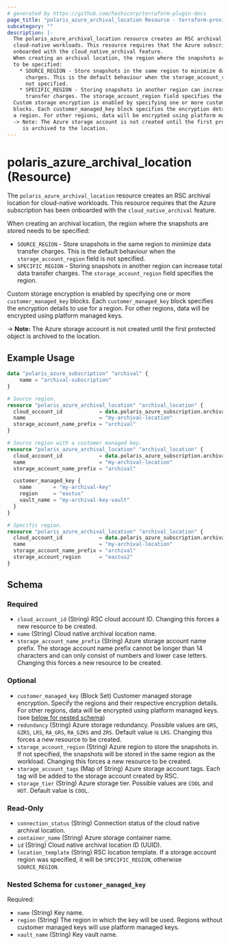 ```yaml
---
# generated by https://github.com/hashicorp/terraform-plugin-docs
page_title: "polaris_azure_archival_location Resource - terraform-provider-polaris"
subcategory: ""
description: |-
  The polaris_azure_archival_location resource creates an RSC archival location for
  cloud-native workloads. This resource requires that the Azure subscription has been
  onboarded with the cloud_native_archival feature.
  When creating an archival location, the region where the snapshots are stored needs
  to be specified:
    * SOURCE_REGION - Store snapshots in the same region to minimize data transfer
      charges. This is the default behaviour when the storage_account_region field is
      not specified.
    * SPECIFIC_REGION - Storing snapshots in another region can increase total data
      transfer charges. The storage_account_region field specifies the region.
  Custom storage encryption is enabled by specifying one or more customer_managed_key
  blocks. Each customer_managed_key block specifies the encryption details to use for
  a region. For other regions, data will be encrypted using platform managed keys.
  -> Note: The Azure storage account is not created until the first protected object
     is archived to the location.
---
```


# polaris_azure_archival_location (Resource)

The `polaris_azure_archival_location` resource creates an RSC archival location for
cloud-native workloads. This resource requires that the Azure subscription has been
onboarded with the `cloud_native_archival` feature.

When creating an archival location, the region where the snapshots are stored needs
to be specified:
  * `SOURCE_REGION` - Store snapshots in the same region to minimize data transfer
    charges. This is the default behaviour when the `storage_account_region` field is
    not specified.
  * `SPECIFIC_REGION` - Storing snapshots in another region can increase total data
    transfer charges. The `storage_account_region` field specifies the region.

Custom storage encryption is enabled by specifying one or more `customer_managed_key`
blocks. Each `customer_managed_key` block specifies the encryption details to use for
a region. For other regions, data will be encrypted using platform managed keys.

-> **Note:** The Azure storage account is not created until the first protected object
   is archived to the location.

## Example Usage

```terraform
data "polaris_azure_subscription" "archival" {
    name = "archival-subscription"
}

# Source region.
resource "polaris_azure_archival_location" "archival_location" {
  cloud_account_id            = data.polaris_azure_subscription.archival.id
  name                        = "my-archival-location"
  storage_account_name_prefix = "archival"
}

# Source region with a customer managed key.
resource "polaris_azure_archival_location" "archival_location" {
  cloud_account_id            = data.polaris_azure_subscription.archival.id
  name                        = "my-archival-location"
  storage_account_name_prefix = "archival"

  customer_managed_key {
    name       = "my-archival-key"
    region     = "eastus"
    vault_name = "my-archival-key-vault"
  }
}

# Specific region.
resource "polaris_azure_archival_location" "archival_location" {
  cloud_account_id            = data.polaris_azure_subscription.archival.id
  name                        = "my-archival-location"
  storage_account_name_prefix = "archival"
  storage_account_region      = "eastus2"
}
```

<!-- schema generated by tfplugindocs -->
## Schema

### Required

- `cloud_account_id` (String) RSC cloud account ID. Changing this forces a new resource to be created.
- `name` (String) Cloud native archival location name.
- `storage_account_name_prefix` (String) Azure storage account name prefix. The storage account name prefix cannot be longer than 14 characters and can only consist of numbers and lower case letters. Changing this forces a new resource to be created.

### Optional

- `customer_managed_key` (Block Set) Customer managed storage encryption. Specify the regions and their respective encryption details. For other regions, data will be encrypted using platform managed keys. (see [below for nested schema](#nestedblock--customer_managed_key))
- `redundancy` (String) Azure storage redundancy. Possible values are `GRS`, `GZRS`, `LRS`, `RA_GRS`, `RA_GZRS` and `ZRS`. Default value is `LRS`. Changing this forces a new resource to be created.
- `storage_account_region` (String) Azure region to store the snapshots in. If not specified, the snapshots will be stored in the same region as the workload. Changing this forces a new resource to be created.
- `storage_account_tags` (Map of String) Azure storage account tags. Each tag will be added to the storage account created by RSC.
- `storage_tier` (String) Azure storage tier. Possible values are `COOL` and `HOT`. Default value is `COOL`.

### Read-Only

- `connection_status` (String) Connection status of the cloud native archival location.
- `container_name` (String) Azure storage container name.
- `id` (String) Cloud native archival location ID (UUID).
- `location_template` (String) RSC location template. If a storage account region was specified, it will be `SPECIFIC_REGION`, otherwise `SOURCE_REGION`.

<a id="nestedblock--customer_managed_key"></a>
### Nested Schema for `customer_managed_key`

Required:

- `name` (String) Key name.
- `region` (String) The region in which the key will be used. Regions without customer managed keys will use platform managed keys.
- `vault_name` (String) Key vault name.
